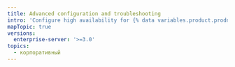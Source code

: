 ```yaml
---
title: Advanced configuration and troubleshooting
intro: 'Configure high availability for {% data variables.product.prodname_actions %}, and troubleshoot {% data variables.product.prodname_actions %} on {% data variables.product.prodname_ghe_server %}.'
mapTopic: true
versions:
  enterprise-server: '>=3.0'
topics:
  - корпоративный
---
```


